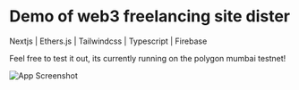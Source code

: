 
# Demo of web3 freelancing site dister

Nextjs | Ethers.js | Tailwindcss | Typescript | Firebase

Feel free to test it out, its currently running on the polygon mumbai testnet!

![App Screenshot]([https://i.ibb.co/kMj3Zzn/Screen-Shot-2023-06-03-at-09-52-32-AM.png](https://i.ibb.co/N9hz5gR/Dister.png))
